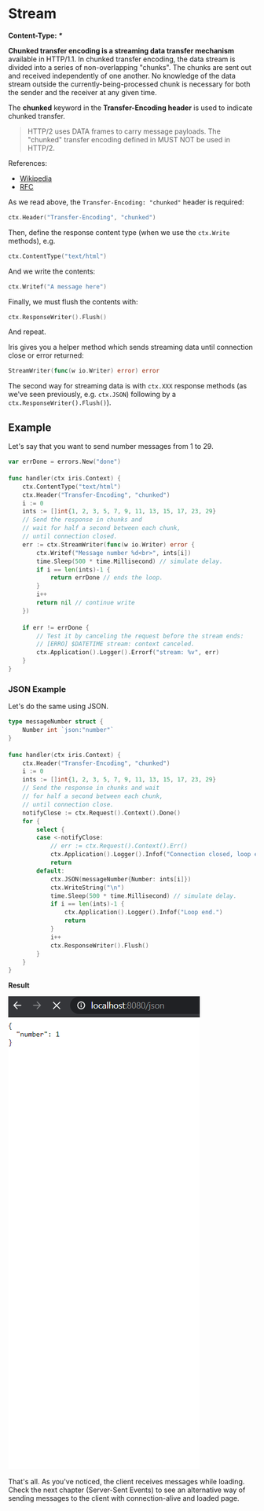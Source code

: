 # Stream

**Content-Type: _*_**

**Chunked transfer encoding is a streaming data transfer mechanism** available in HTTP/1.1. In chunked transfer encoding, the data stream is divided into a series of non-overlapping "chunks". The chunks are sent out and received independently of one another. No knowledge of the data stream outside the currently-being-processed chunk is necessary for both the sender and the receiver at any given time.

The **chunked** keyword in the **Transfer-Encoding header** is used to indicate chunked transfer.

> HTTP/2 uses DATA frames to carry message payloads. The "chunked" transfer encoding defined in MUST NOT be used in HTTP/2.

References:
- [Wikipedia](https://en.wikipedia.org/wiki/Chunked_transfer_encoding)
- [RFC](https://tools.ietf.org/html/rfc7230#section-4.1)

As we read above, the `Transfer-Encoding: "chunked"` header is required:

```go
ctx.Header("Transfer-Encoding", "chunked")
```

Then, define the response content type (when we use the `ctx.Write` methods), e.g.

```go
ctx.ContentType("text/html")
```

And we write the contents:

```go
ctx.Writef("A message here")
```

Finally, we must flush the contents with:

```go
ctx.ResponseWriter().Flush()
```

And repeat.

Iris gives you a helper method which sends streaming data until connection close or error returned:

```go
StreamWriter(func(w io.Writer) error) error
```

The second way for streaming data is with `ctx.XXX` response methods (as we've seen previously, e.g. `ctx.JSON`) following by a `ctx.ResponseWriter().Flush()`).

## Example

Let's say that you want to send number messages from 1 to 29.

```go
var errDone = errors.New("done")

func handler(ctx iris.Context) {
    ctx.ContentType("text/html")
    ctx.Header("Transfer-Encoding", "chunked")
    i := 0
    ints := []int{1, 2, 3, 5, 7, 9, 11, 13, 15, 17, 23, 29}
    // Send the response in chunks and
    // wait for half a second between each chunk,
    // until connection closed.
    err := ctx.StreamWriter(func(w io.Writer) error {
        ctx.Writef("Message number %d<br>", ints[i])
        time.Sleep(500 * time.Millisecond) // simulate delay.
        if i == len(ints)-1 {
            return errDone // ends the loop.
        }
        i++
        return nil // continue write
    })

    if err != errDone {
        // Test it by canceling the request before the stream ends:
        // [ERRO] $DATETIME stream: context canceled.
        ctx.Application().Logger().Errorf("stream: %v", err)
    }
}
```

### JSON Example

Let's do the same using JSON.

```go
type messageNumber struct {
    Number int `json:"number"`
}

func handler(ctx iris.Context) {
    ctx.Header("Transfer-Encoding", "chunked")
    i := 0
    ints := []int{1, 2, 3, 5, 7, 9, 11, 13, 15, 17, 23, 29}
    // Send the response in chunks and wait
    // for half a second between each chunk,
    // until connection close.
    notifyClose := ctx.Request().Context().Done()
    for {
        select {
        case <-notifyClose:
            // err := ctx.Request().Context().Err()
            ctx.Application().Logger().Infof("Connection closed, loop end.")
            return
        default:
            ctx.JSON(messageNumber{Number: ints[i]})
            ctx.WriteString("\n")
            time.Sleep(500 * time.Millisecond) // simulate delay.
            if i == len(ints)-1 {
                ctx.Application().Logger().Infof("Loop end.")
                return
            }
            i++
            ctx.ResponseWriter().Flush()
        }
    }
}
```

**Result**

![](../.gitbook/assets/iris-stream-writer.gif)

That's all. As you've noticed, the client receives messages while loading. Check the next chapter (Server-Sent Events) to see an alternative way of sending messages to the client with connection-alive and loaded page.

<!-- slide:break-100 -->
